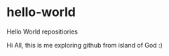 # hello-world
Hello World repositiories

Hi All, this is me exploring github from island of God :)

